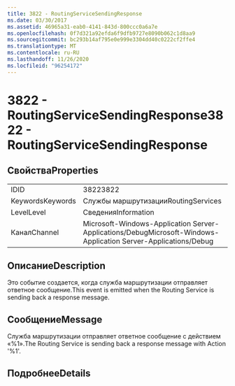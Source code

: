 ```yaml
---
title: 3822 - RoutingServiceSendingResponse
ms.date: 03/30/2017
ms.assetid: 46965a31-eab0-4141-843d-800ccc0a6a7e
ms.openlocfilehash: 0f7d321a92efda6f9dfb9727e8090b062c1d8aa9
ms.sourcegitcommit: bc293b14af795e0e999e3304dd40c0222cf2ffe4
ms.translationtype: MT
ms.contentlocale: ru-RU
ms.lasthandoff: 11/26/2020
ms.locfileid: "96254172"
---
```

# <a name="3822---routingservicesendingresponse"></a><span data-ttu-id="74101-102">3822 - RoutingServiceSendingResponse</span><span class="sxs-lookup"><span data-stu-id="74101-102">3822 - RoutingServiceSendingResponse</span></span>

## <a name="properties"></a><span data-ttu-id="74101-103">Свойства</span><span class="sxs-lookup"><span data-stu-id="74101-103">Properties</span></span>  
  
|||  
|-|-|  
|<span data-ttu-id="74101-104">ID</span><span class="sxs-lookup"><span data-stu-id="74101-104">ID</span></span>|<span data-ttu-id="74101-105">3822</span><span class="sxs-lookup"><span data-stu-id="74101-105">3822</span></span>|  
|<span data-ttu-id="74101-106">Keywords</span><span class="sxs-lookup"><span data-stu-id="74101-106">Keywords</span></span>|<span data-ttu-id="74101-107">Службы маршрутизации</span><span class="sxs-lookup"><span data-stu-id="74101-107">RoutingServices</span></span>|  
|<span data-ttu-id="74101-108">Level</span><span class="sxs-lookup"><span data-stu-id="74101-108">Level</span></span>|<span data-ttu-id="74101-109">Сведения</span><span class="sxs-lookup"><span data-stu-id="74101-109">Information</span></span>|  
|<span data-ttu-id="74101-110">Канал</span><span class="sxs-lookup"><span data-stu-id="74101-110">Channel</span></span>|<span data-ttu-id="74101-111">Microsoft-Windows-Application Server-Applications/Debug</span><span class="sxs-lookup"><span data-stu-id="74101-111">Microsoft-Windows-Application Server-Applications/Debug</span></span>|  
  
## <a name="description"></a><span data-ttu-id="74101-112">Описание</span><span class="sxs-lookup"><span data-stu-id="74101-112">Description</span></span>  

 <span data-ttu-id="74101-113">Это событие создается, когда служба маршрутизации отправляет ответное сообщение.</span><span class="sxs-lookup"><span data-stu-id="74101-113">This event is emitted when the Routing Service is sending back a response message.</span></span>  
  
## <a name="message"></a><span data-ttu-id="74101-114">Сообщение</span><span class="sxs-lookup"><span data-stu-id="74101-114">Message</span></span>  

 <span data-ttu-id="74101-115">Служба маршрутизации отправляет ответное сообщение с действием «%1».</span><span class="sxs-lookup"><span data-stu-id="74101-115">The Routing Service is sending back a response message with Action '%1'.</span></span>  
  
## <a name="details"></a><span data-ttu-id="74101-116">Подробнее</span><span class="sxs-lookup"><span data-stu-id="74101-116">Details</span></span>
